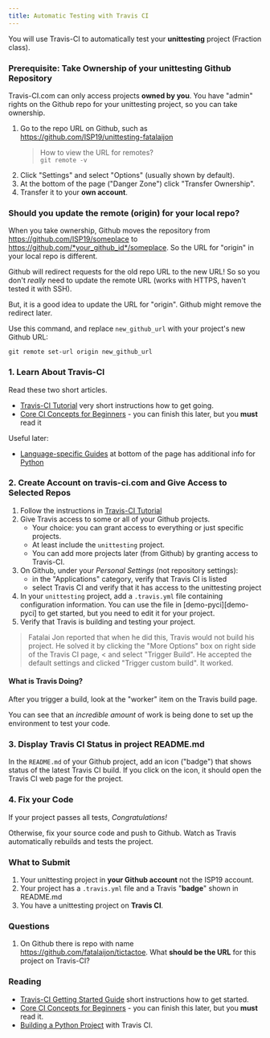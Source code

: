 ```yaml
---
title: Automatic Testing with Travis CI
---
```


You will use Travis-CI to automatically test your **unittesting** project (Fraction class).

### Prerequisite: Take Ownership of your unittesting Github Repository

Travis-CI.com can only access projects **owned by you**.
You have "admin" rights on the Github repo for your unittesting project,
so you can take ownership.

1. Go to the repo URL on Github, such as https://github.com/ISP19/unittesting-fatalaijon
    > How to view the URL for remotes?    
    > `git remote -v`
2. Click "Settings" and select "Options" (usually shown by default).
3. At the bottom of the page ("Danger Zone") click "Transfer Ownership".
4. Transfer it to your **own account**.

### Should you update the remote (origin) for your local repo?

When you take ownership, Github moves the repository from https://github.com/ISP19/someplace to https://github.com/*your_github_id*/someplace.  So the URL for "origin" in your local repo is different.

Github will redirect requests for the old repo URL to the new URL!
So so you don't *really* need to update the remote URL (works with HTTPS, haven't tested it with SSH).

But, it is a good idea to update the URL for "origin".  Github might remove the redirect later.

Use this command, and replace `new_github_url` with your project's new Github URL:
```
git remote set-url origin new_github_url
```

### 1. Learn About Travis-CI

Read these two short articles.

* [Travis-CI Tutorial][travis-ci-tutorial] very short instructions how to get going.
* [Core CI Concepts for Beginners][travis-ci-concepts] - you can finish this later, but you **must** read it

Useful later:

* [Language-specific Guides][travis-ci-docs] at bottom of the page has additional info for [Python][travis-ci-python]

### 2. Create Account on travis-ci.com and Give Access to Selected Repos

1. Follow the instructions in [Travis-CI Tutorial][travis-ci-tutorial]
2. Give Travis access to some or all of your Github projects.
   * Your choice: you can grant access to everything or just specific projects.
   * At least include the `unittesting` project.
   * You can add more projects later (from Github) by granting access to Travis-CI.
3. On Github, under your *Personal Settings* (not repository settings):
   * in the "Applications" category, verify that Travis CI is listed
   * select Travis CI and verify that it has access to the unittesting project 
4. In your `unittesting` project, add a `.travis.yml` file containing configuration information.  You can use the file in [demo-pyci][demo-pyci] to get started, but you need to edit it for your project.
5. Verify that Travis is building and testing your project.

> Fatalai Jon reported that when he did this, Travis would not build his project.
> He solved it by clicking the "More Options" box on right side of the Travis CI page, 
< and select "Trigger Build".
> He accepted the default settings and clicked "Trigger custom build". It worked.

#### What is Travis Doing?

After you trigger a build, look at the "worker" item on the Travis build page.

You can see that an *incredible amount* of work is being done to set
up the environment to test your code.

### 3. Display Travis CI Status in project README.md

In the `README.md` of your Github project, add an icon ("badge") that shows status of the latest Travis CI build.  If you click on the icon, it should open the Travis CI web page for the project.

### 4. Fix your Code

If your project passes all tests, *Congratulations!*

Otherwise, fix your source code and push to Github.  Watch as Travis automatically rebuilds and tests the project.

### What to Submit

1. Your unittesting project in **your Github account** not the ISP19 account.
2. Your project has a `.travis.yml` file and a Travis "**badge**" shown in README.md
3. You have a unittesting project on **Travis CI**.

### Questions

1. On Github there is repo with name https://github.com/fatalaijon/tictactoe.
What **should be the URL** for this project on Travis-CI?

### Reading

* [Travis-CI Getting Started Guide][travis-ci-tutorial] short instructions how to get started.
* [Core CI Concepts for Beginners][travis-ci-concepts] - you can finish this later, but you **must** read it.
* [Building a Python Project][travis-ci-python] with Travis CI.

[demo-ci]: https://cpske.github.io/ISP19/automation/travis-demo-project "Travis CI Demo Project"
[travis-ci-docs]: https://docs.travis-ci.com/
[travis-ci-tutorial]: https://docs.travis-ci.com/user/tutorial/
[travis-ci-concepts]: https://docs.travis-ci.com/user/for-beginners/, "Core CI Concepts for Beginners"
[travis-ci-python]: https://docs.travis-ci.com/user/languages/python/
[hello-ant]: https://ant.apache.org/manual/tutorial-HelloWorldWithAnt.html "Hello World with Ant (Tutorial)"
[hello-ant-enhance]: https://ant.apache.org/manual/tutorial-HelloWorldWithAnt.html#enhance "Hello World with Ant (Tutorial)"
[ant-jar]: https://ant.apache.org/manual/Tasks/jar.html "Jar task manual page"
[ant-copy]: https://ant.apache.org/manual/Tasks/copy.html "Ant copy task"
[git-submodules]: https://git-scm.com/book/en/v2/Git-Tools-Submodules
[working-with-submodules]: https://blog.github.com/2016-02-01-working-with-submodules/

